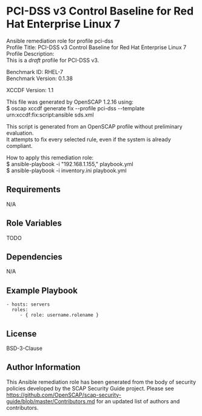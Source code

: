 PCI-DSS v3 Control Baseline for Red Hat Enterprise Linux 7
=========

Ansible remediation role for profile pci-dss  
Profile Title:  PCI-DSS v3 Control Baseline for Red Hat Enterprise Linux 7  
Profile Description:  
This is a *draft* profile for PCI-DSS v3.  
  
Benchmark ID:  RHEL-7  
Benchmark Version:  0.1.38  
  
XCCDF Version:  1.1  
  
This file was generated by OpenSCAP 1.2.16 using:  
	$ oscap xccdf generate fix --profile pci-dss --template urn:xccdf:fix:script:ansible sds.xml   
  
This script is generated from an OpenSCAP profile without preliminary evaluation.  
It attempts to fix every selected rule, even if the system is already compliant.  
  
How to apply this remediation role:  
$ ansible-playbook -i "192.168.1.155," playbook.yml  
$ ansible-playbook -i inventory.ini playbook.yml

Requirements
------------

N/A

Role Variables
--------------

TODO

Dependencies
------------

N/A

Example Playbook
----------------

    - hosts: servers
      roles:
         - { role: username.rolename }

License
-------

BSD-3-Clause

Author Information
------------------

This Ansible remediation role has been generated from the body of security policies developed by the SCAP Security Guide project. Please see https://github.com/OpenSCAP/scap-security-guide/blob/master/Contributors.md for an updated list of authors and contributors.
